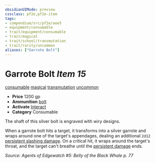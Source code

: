 ```yaml
---
obsidianUIMode: preview
cssclass: pf2e,pf2e-item
tags:
- compendium/src/pf2e/aoe5
- equipment/consumable
- trait/equipment/consumable
- trait/magical
- trait/school/transmutation
- trait/rarity/uncommon
aliases: ["Garrote Bolt"]
---
```

# Garrote Bolt *Item 15*  
[consumable](consumable.md)  [magical](magical.md)  [transmutation](transmutation.md)  [uncommon](uncommon.md)  

- **Price** 1200 gp
- **Ammunition** [bolt](bolt.md)
- **Activate** [Interact](interact.md)
- **Category** Consumable

The shaft of this silver bolt is engraved with wiry designs.

When a garrote bolt hits a target, it transforms into a silver garrote and wraps around one of the target's appendages, dealing an additional `2d12` [persistent slashing damage](conditions.md#Persistent%20Damage). On a critical hit, it wraps around the target's throat, and the target can't breathe until the [persistent damage](conditions.md#Persistent%20Damage) ends.

*Source: Agents of Edgewatch #5: Belly of the Black Whale p. 77*